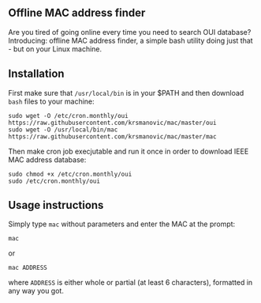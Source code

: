 ## Offline MAC address finder

Are you tired of going online every time you need to search OUI database? Introducing: offline MAC address finder, a simple bash utility doing just that - but on your Linux machine.

## Installation

First make sure that `/usr/local/bin` is in your $PATH and then download `bash` files to your machine:

```
sudo wget -O /etc/cron.monthly/oui https://raw.githubusercontent.com/krsmanovic/mac/master/oui
sudo wget -O /usr/local/bin/mac https://raw.githubusercontent.com/krsmanovic/mac/master/mac
```
Then make cron job execjutable and run it once in order to download IEEE MAC address database:

```
sudo chmod +x /etc/cron.monthly/oui
sudo /etc/cron.monthly/oui
```

## Usage instructions

Simply type `mac` without parameters and enter the MAC at the prompt:

```
mac
```
or
```
mac ADDRESS
```
where `ADDRESS` is either whole or partial (at least 6 characters), formatted in any way you got.
